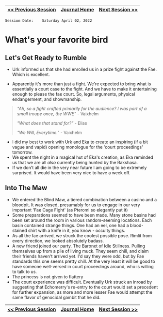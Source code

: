 | [<< Previous Session](04-02-22.md) | [Journal Home](../Journal.md) | [Next Session >>](04-24-22.md) |
| :--- | :---: | ---:|

    Session Date:    Saturday April 02, 2022

# What's your favorite bird

## Let's Get Ready to Rumble

- Urk informed us that she had enrolled us in a prize fight against the Fae. Which is excellent.

- Apparently it's more than just a fight. We're expected to bring what is essentially a court case to the fight. And we have to make it entertaining enough to please the fae court. So, legal arguments, physical endangerment, and showmanship. 

> *"Ah, so a fight crafted primarily for the audience? I was part of a small troupe once, the WWE"* - Vaixhelm
> 
> *"What does that stand for?"* - Elias
>
> *"We Will, Everytime."* - Vaixhelm

- I did my best to work with Urk and Eka to create an inspiring (if a bit vague and vapid) opening monologue for the 'court proceedings' tomorrow.
- We spent the night in a magical hut of Eka's creation, as Eka reminded us that we are all *also* currently being hunted by the Rakshasa.
- If we don't all die in the very near future I am going to be extremely surprised. It would have been very nice to have a week off.

## Into The Maw
- We entered the Blind Maw, a tiered combination between a casino and a bloodpit. It was closed, presumably for us to engage in our very important 'Fae Cage Fight' (as Pteromi so elegantly put it)
- Some preparations seemed to have been made. Many stone basins had been set around the room in various random-seeming locations. Each basin contained strange things. One had an eel, one had a blood-stained shirt with a knife in it, you know - occulty things.
- As all the fae arrived, we struck the coolest possible pose. Rimlit from every direction, we looked absolutely badass.
- A new friend joined our party. The Baronet of Idle Stillness. Pulling themselves up from a pile of living muck. They seem chill, and claim their friends haven't arrived yet. I'd say they were odd, but by Fae standards this one seems pretty chill. At the very least it will be good to have someone well-versed in court proceedings around, who is willing to talk to us.
- The princess is not given to flattery
- The court experience was difficult. Eventually Urk struck an inroad by suggesting that Echomerry's re-entry to the court would set a precedent for further expansion, as more and more lesser Fae would attempt the same flavor of genocidal gambit that he did.



| [<< Previous Session](04-02-22.md) | [Journal Home](../Journal.md) | [Next Session >>](04-24-22.md) |
| :--- | :---: | ---:|
